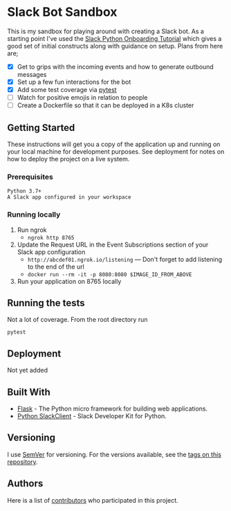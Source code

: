 # Slack Bot Sandbox

This is my sandbox for playing around with creating a Slack bot. As a starting point I've used the [Slack Python Onboarding Tutorial](https://github.com/slackapi/Slack-Python-Onboarding-Tutorial/blob/master/README.md#pythonboarding-bot) which gives a good set of initial constructs along with guidance on setup. Plans from here are;

- [x] Get to grips with the incoming events and how to generate outbound messages
- [x] Set up a few fun interactions for the bot
- [x] Add some test coverage via [pytest](https://docs.pytest.org/en/latest/)
- [ ] Watch for positive emojis in relation to people
- [ ] Create a Dockerfile so that it can be deployed in a K8s cluster

## Getting Started

These instructions will get you a copy of the application up and running on your local machine for development purposes. See deployment for notes on how to deploy the project on a live system.

### Prerequisites

```
Python 3.7+
A Slack app configured in your workspace
```

### Running locally

1. Run ngrok
    - `ngrok http 8765`
2. Update the Request URL in the Event Subscriptions section of your Slack app configuration 
    - `http://abcdef01.ngrok.io/listening` — Don't forget to add listening to the end of the url
    - `docker run --rm -it -p 8080:8080 $IMAGE_ID_FROM_ABOVE`
3. Run your application on 8765 locally

## Running the tests

Not a lot of coverage. From the root directory run
```
pytest
```

## Deployment

Not yet added

## Built With

* [Flask](https://github.com/pallets/flask) - The Python micro framework for building web applications.
* [Python SlackClient](https://github.com/slackapi/python-slackclient) - Slack Developer Kit for Python.

## Versioning

I use [SemVer](http://semver.org/) for versioning. For the versions available, see the [tags on this repository](https://github.com/davelush/slack-bot-sandbox/tags).

## Authors

Here is a list of [contributors](https://github.com/davelush/slack-bot-sandbox/graphs/contributors) who participated in this project.
